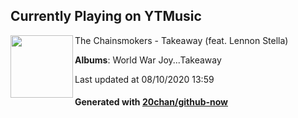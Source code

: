 ## Currently Playing on YTMusic

[<img align="left" width="100" src="https://lh3.googleusercontent.com/KnDvWEPnD3H0UgidJUxFJUi1h8mxCVcaBKGcQsaNj8shB_EZd3rBzBx-NleH1uOtOxIoAM9Zj4f2q5w">](https://music.youtube.com/channel/UCQgUHOPJJrmzCjExg-ISupA)

The Chainsmokers - Takeaway (feat. Lennon Stella)

**Albums**: World War Joy...Takeaway

Last updated at 08/10/2020 13:59

#### Generated with [20chan/github-now](https://github.com/20chan/github-now)


<!--
**20chan/20chan** is a ✨ _special_ ✨ repository because its `README.md` (this file) appears on your GitHub profile.

Here are some ideas to get you started:

- 🔭 I’m currently working on ...
- 🌱 I’m currently learning ...
- 👯 I’m looking to collaborate on ...
- 🤔 I’m looking for help with ...
- 💬 Ask me about ...
- 📫 How to reach me: ...
- 😄 Pronouns: ...
- ⚡ Fun fact: ...
-->
